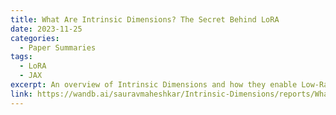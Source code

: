```yaml
---
title: What Are Intrinsic Dimensions? The Secret Behind LoRA
date: 2023-11-25
categories:
  - Paper Summaries
tags:
  - LoRA
  - JAX
excerpt: An overview of Intrinsic Dimensions and how they enable Low-Rank Domain Adaptation (LoRA)
link: https://wandb.ai/sauravmaheshkar/Intrinsic-Dimensions/reports/What-Are-Intrinsic-Dimensions-The-Secret-Behind-LoRA--Vmlldzo2MDcxMDc5
---
```

